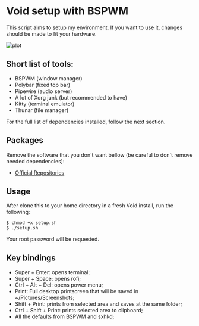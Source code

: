 # Void setup with BSPWM

This script aims to setup my environment. If you want to use it, changes should be made to fit your hardware. 

![plot](screenshot.png?raw=true)

## Short list of tools:
- BSPWM (window manager)
- Polybar (fixed top bar)
- Pipewire (audio server)
- A lot of Xorg junk (but recommended to have)
- Kitty (terminal emulator)
- Thunar (file manager)

For the full list of dependencies installed, follow the next section.

## Packages

Remove the software that you don't want bellow (be careful to don't remove needed dependencies):

- [Official Repositories](./main-packages.txt)

## Usage

After clone this to your home directory in a fresh Void install, run the following:

```
$ chmod +x setup.sh
$ ./setup.sh
```

Your root password will be requested.

## Key bindings
- Super + Enter: opens terminal;
- Super + Space: opens rofi;
- Ctrl + Alt + Del: opens power menu;
- Print: Full desktop printscreen that will be saved in ~/Pictures/Screenshots;
- Shift + Print: prints from selected area and saves at the same folder;
- Ctrl + Shift + Print: prints selected area to clipboard;
- All the defaults from BSPWM and sxhkd;


